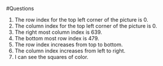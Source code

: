 #Questions

1. The row index for the top left corner of the picture is 0.
2. The column index for the top left corner of the picture is 0.
3. The right most column index is 639.
4. The bottom most row index is 479.
5. The row index increases from top to bottom.
6. The column index increases from left to right.
7. I can see the squares of color.
